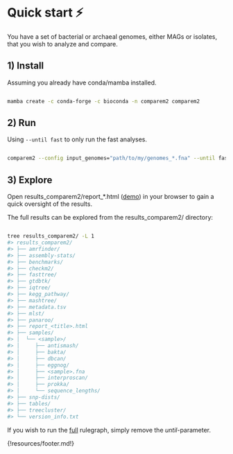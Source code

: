 # Quick start ⚡️

You have a set of bacterial or archaeal genomes, either MAGs or isolates, that you wish to analyze and compare.

## 1) Install

Assuming you already have conda/mamba installed.

```bash

mamba create -c conda-forge -c bioconda -n comparem2 comparem2

```

## 2) Run

Using `--until fast` to only run the fast analyses.

```bash

comparem2 --config input_genomes="path/to/my/genomes_*.fna" --until fast 

```

## 3) Explore

Open results_comparem2/report_*.html ([demo](https://comparem2.readthedocs.io/en/latest/30%20what%20analyses%20does%20it%20do/#rendered-report)) in your browser to gain a quick oversight of the results.

The full results can be explored from the results_comparem2/ directory:
 
```bash

tree results_comparem2/ -L 1
#> results_comparem2/
#> ├── amrfinder/
#> ├── assembly-stats/
#> ├── benchmarks/
#> ├── checkm2/
#> ├── fasttree/
#> ├── gtdbtk/
#> ├── iqtree/
#> ├── kegg_pathway/
#> ├── mashtree/
#> ├── metadata.tsv
#> ├── mlst/
#> ├── panaroo/
#> ├── report_<title>.html
#> ├── samples/
#> │  └── <sample>/
#> │     ├── antismash/
#> │     ├── bakta/
#> │     ├── dbcan/
#> │     ├── eggnog/
#> │     ├── <sample>.fna
#> │     ├── interproscan/
#> │     ├── prokka/
#> │     └── sequence_lengths/
#> ├── snp-dists/
#> ├── tables/
#> ├── treecluster/
#> └── version_info.txt

```


If you wish to run the [full](https://comparem2.readthedocs.io/en/latest/30%20what%20analyses%20does%20it%20do/) rulegraph, simply remove the _until_-parameter.




{!resources/footer.md!}


